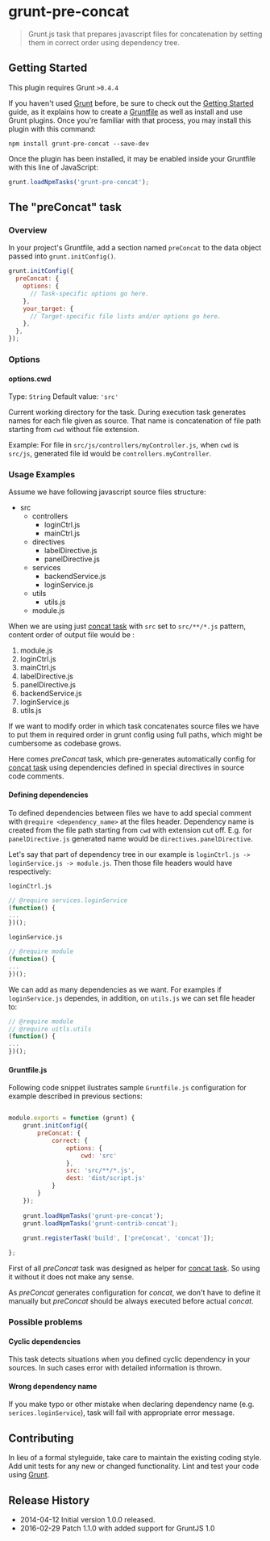 # grunt-pre-concat

> Grunt.js task that prepares javascript files for concatenation by setting them in correct order using dependency tree.

## Getting Started
This plugin requires Grunt `>0.4.4`

If you haven't used [Grunt](http://gruntjs.com/) before, be sure to check out the [Getting Started](http://gruntjs.com/getting-started) guide, as it explains how to create a [Gruntfile](http://gruntjs.com/sample-gruntfile) as well as install and use Grunt plugins. Once you're familiar with that process, you may install this plugin with this command:

```shell
npm install grunt-pre-concat --save-dev
```

Once the plugin has been installed, it may be enabled inside your Gruntfile with this line of JavaScript:

```js
grunt.loadNpmTasks('grunt-pre-concat');
```

## The "preConcat" task

### Overview
In your project's Gruntfile, add a section named `preConcat` to the data object passed into `grunt.initConfig()`.

```js
grunt.initConfig({
  preConcat: {
    options: {
      // Task-specific options go here.
    },
    your_target: {
      // Target-specific file lists and/or options go here.
    },
  },
});
```

### Options

#### options.cwd
Type: `String`
Default value: `'src'`

Current working directory for the task. During execution task generates names for each file given as source.
That name is concatenation of file path starting from `cwd` without file extension.

Example:
For file in `src/js/controllers/myController.js`, when `cwd` is `src/js`, generated file id would be `controllers.myController`.

### Usage Examples

Assume we have following javascript source files structure:
 - src
    - controllers
        - loginCtrl.js
        - mainCtrl.js
    - directives
        - labelDirective.js
        - panelDirective.js
    - services
        - backendService.js
        - loginService.js
    - utils
        - utils.js  
    - module.js

When we are using just [concat task](https://github.com/gruntjs/grunt-contrib-concat) with `src` set to `src/**/*.js` pattern, content order of output file would be :

 1. module.js 
 2. loginCtrl.js
 3. mainCtrl.js
 4. labelDirective.js
 5. panelDirective.js
 6. backendService.js
 7. loginService.js
 8. utils.js

If we want to modify order in which task concatenates source files we have to put them in required order in grunt config using full paths, which might be cumbersome as codebase grows.

Here comes _preConcat_ task, which pre-generates automatically config for [concat task](https://github.com/gruntjs/grunt-contrib-concat) using dependencies defined in special directives in source code comments.

#### Defining dependencies

To defined dependencies between files we have to add special comment with `@require <dependency_name>` at the files header. Dependency name is created from the file path starting from `cwd` with extension cut off. E.g. for `panelDirective.js` generated name would be `directives.panelDirective`.

Let's say that part of dependency tree in our example is `loginCtrl.js -> loginService.js -> module.js`. Then those file headers would have respectively:

`loginCtrl.js`
```js
// @require services.loginService
(function() {
...
})();
```
`loginService.js`
```js
// @require module
(function() {
...
})();
```

We can add as many dependencies as we want. For examples if `loginService.js` dependes, in addition, on `utils.js` we can set file header to:

```js
// @require module
// @require uitls.utils
(function() {
...
})();
```
#### Gruntfile.js

Following code snippet ilustrates sample `Gruntfile.js` configuration for example described in previous sections:

```js

module.exports = function (grunt) {
    grunt.initConfig({
        preConcat: {
            correct: {
                options: {
                    cwd: 'src'
                },
                src: 'src/**/*.js',
                dest: 'dist/script.js'
            }
        }
    });
    
    grunt.loadNpmTasks('grunt-pre-concat');
    grunt.loadNpmTasks('grunt-contrib-concat');
    
    grunt.registerTask('build', ['preConcat', 'concat']);

};

```

First of all _preConcat_ task was designed as helper for [concat task](https://github.com/gruntjs/grunt-contrib-concat). So using it without it does not make any sense. 

As _preConcat_ generates configuration for _concat_, we don't have to define it manually but _preConcat_ should be always executed before actual _concat_.

### Possible problems

#### Cyclic dependencies

This task detects situations when you defined cyclic dependency in your sources. In such cases error with detailed information is thrown.

#### Wrong dependency name

If you make typo or other mistake when declaring dependency name (e.g. `serices.loginService`), 
task will fail with appropriate error message.

## Contributing
In lieu of a formal styleguide, take care to maintain the existing coding style. Add unit tests for any new or changed functionality. Lint and test your code using [Grunt](http://gruntjs.com/).

## Release History

- 2014-04-12 Initial version 1.0.0 released.
- 2016-02-29 Patch 1.1.0 with added support for GruntJS 1.0
